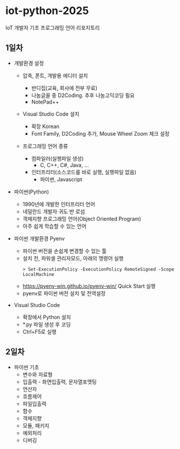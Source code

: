 # iot-python-2025
IoT 개발자 기초 프로그래밍 언어 리포지토리

## 1일차
- 개발환경 설정
    - 압축, 폰트, 개발용 에디터 설치
        - 반디집(교육, 회사에 전부 무료)
        - 나눔글꼴 중 D2Coding. 추후 나눔고딕코딩 필요
        - NotePad++
    - Visual Studio Code 설치
        - 확장 Korean
        - Font Family, D2Coding 추가, Mouse Wheel Zoom 체크 설정

    - 프로그래밍 언어 종류
        - 컴파일러(실행파일 생성)
            - C, C++, C#, Java, ...
        - 인터프리터(소스코드를 바로 실행, 실행파일 없음)
            - 파이썬, Javascript

- 파이썬(Python)
    - 1990년에 개발한 인터프리터 언어
    - 네덜란드 개발자 귀도 반 로섬
    - 객체지향 프로그래밍 언어(Object Oriented Program)
    - 아주 쉽게 학습할 수 있는 언어

- 파이썬 개발환경 Pyenv
    - 파이썬 버전을 손쉽게 변경할 수 있는 툴
    - 설치 전, 파워셀 관리자모드, 아래의 명령어 실행
        ```shell
        > Set-ExecutionPolicy -ExecutionPolicy RemoteSigned -Scope LocalMachine
        ```
    - https://pyenv-win.github.io/pyenv-win/ Quick Start 실행
    - pyenv로 파이썬 버전 설치 및 전역설정

- Visual Studio Code
    - 확장에서 Python 설치
    - *.py 파일 생성 후 코딩
    - Ctrl+F5로 실행

## 2일차
- 파이썬 기초
    - 변수와 자료형
    - 입출력 - 화면입출력, 문자열포맷팅
    - 연산자
    - 흐름제어
    - 파일입출력
    - 함수
    - 객체지향
    - 모듈, 패키지
    - 예외처리
    - 디버깅